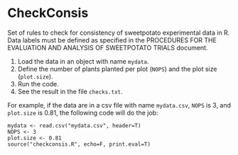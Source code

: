 CheckConsis
===========

Set of rules to check for consistency of sweetpotato experimental data in R.
Data labels must be defined as specified in the PROCEDURES FOR THE EVALUATION AND ANALYSIS
OF SWEETPOTATO TRIALS document.

1. Load the data in an object with name `mydata`. 
2. Define the number of plants planted per plot (`NOPS`) and the plot size (`plot.size`).
3. Run the code. 
4. See the result in the file `checks.txt`.

For example, if the data are in a csv file with name `mydata.csv`, `NOPS` is 3, and 
`plot.size` is 0.81, the following code will do the job:

```{r eval=F}
mydata <- read.csv("mydata.csv", header=T)
NOPS <- 3
plot.size <- 0.81
source("checkconsis.R", echo=F, print.eval=T)
```
